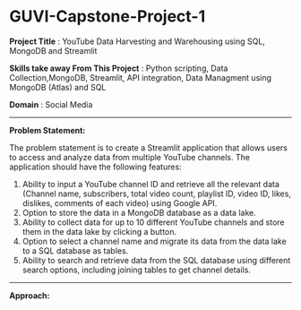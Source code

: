 # GUVI-Capstone-Project-1

**Project Title** : YouTube Data Harvesting and Warehousing using SQL, MongoDB and Streamlit

**Skills take away From This Project** : Python scripting, Data Collection,MongoDB, Streamlit, API integration, Data Managment using MongoDB (Atlas) and SQL

**Domain** : Social Media

------------------------------------------------------------------------------------------------

**Problem Statement:**

The problem statement is to create a Streamlit application that allows users to access
and analyze data from multiple YouTube channels. The application should have the
following features:

1. Ability to input a YouTube channel ID and retrieve all the relevant data
(Channel name, subscribers, total video count, playlist ID, video ID, likes,
dislikes, comments of each video) using Google API.
2. Option to store the data in a MongoDB database as a data lake.
3. Ability to collect data for up to 10 different YouTube channels and store them in
the data lake by clicking a button.
4. Option to select a channel name and migrate its data from the data lake to a
SQL database as tables.
5. Ability to search and retrieve data from the SQL database using different
search options, including joining tables to get channel details.

------------------------------------------------------------------------------------------------

**Approach:**








